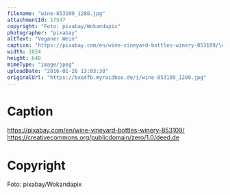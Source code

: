 ```yaml
---
filename: "wine-853109_1280.jpg"
attachmentId: 17547
copyright: "Foto: pixabay/Wokandapix"
photographer: "pixabay"
altText: "Veganer Wein"
caption: "https://pixabay.com/en/wine-vineyard-bottles-winery-853109/\nhttps://creativecommons.org/publicdomain/zero/1.0/deed.de"
width: 1024
height: 640
mimeType: "image/jpeg"
uploadDate: "2016-01-28 13:03:38"
originalUrl: "https://bxq4fb.myraidbox.de/i/wine-853109_1280.jpg"
---
```


# Caption

https://pixabay.com/en/wine-vineyard-bottles-winery-853109/
https://creativecommons.org/publicdomain/zero/1.0/deed.de

# Copyright

Foto: pixabay/Wokandapix
